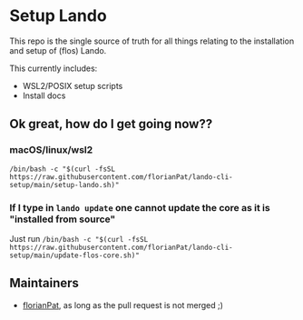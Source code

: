 # Setup Lando

This repo is the single source of truth for all things relating to the installation and setup of (flos) Lando.

This currently includes:

* WSL2/POSIX setup scripts
* Install docs

## Ok great, how do I get going now??

### macOS/linux/wsl2

`/bin/bash -c "$(curl -fsSL https://raw.githubusercontent.com/florianPat/lando-cli-setup/main/setup-lando.sh)"`

### If I type in ```lando update``` one cannot update the core as it is "installed from source"

Just run `/bin/bash -c "$(curl -fsSL https://raw.githubusercontent.com/florianPat/lando-cli-setup/main/update-flos-core.sh)"`

## Maintainers

- [florianPat](https://github.com/florianPat), as long as the pull request is not merged ;)
